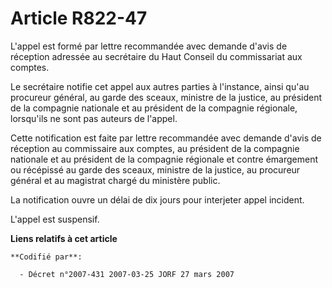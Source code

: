 # Article R822-47

L'appel est formé par lettre recommandée avec demande d'avis de réception adressée au secrétaire du Haut Conseil du
commissariat aux comptes.

Le secrétaire notifie cet appel aux autres parties à l'instance, ainsi qu'au procureur général, au garde des sceaux, ministre
de la justice, au président de la compagnie nationale et au président de la compagnie régionale, lorsqu'ils ne sont pas
auteurs de l'appel.

Cette notification est faite par lettre recommandée avec demande d'avis de réception au commissaire aux comptes, au président
de la compagnie nationale et au président de la compagnie régionale et contre émargement ou récépissé au garde des sceaux,
ministre de la justice, au procureur général et au magistrat chargé du ministère public.

La notification ouvre un délai de dix jours pour interjeter appel incident.

L'appel est suspensif.

**Liens relatifs à cet article**

	**Codifié par**:

	  - Décret n°2007-431 2007-03-25 JORF 27 mars 2007
